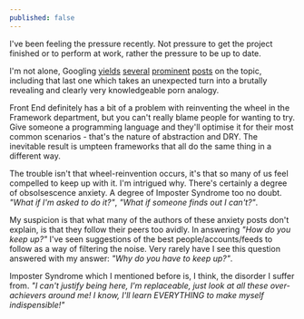 ```yaml
---
published: false
---
```


I've been feeling the pressure recently. Not pressure to get the project finished or to perform at work, rather the pressure to be up to date.

I'm not alone, Googling [yields](http://alistapart.com/blog/post/overwhelmed-by-code) [several](http://www.sitepoint.com/not-get-overwhelmed-web-developer/) [prominent](http://modernweb.com/2014/03/31/paralyzed-by-choice-in-front-end-development/) [posts](https://news.ycombinator.com/item?id=7169299) on the topic, including that last one which takes an unexpected turn into a brutally revealing and clearly very knowledgeable porn analogy.

Front End definitely has a bit of a problem with reinventing the wheel in the Framework department, but you can't really blame people for wanting to try. Give someone a programming language and they'll optimise it for their most common scenarios - that's the nature of abstraction and DRY. The inevitable result is umpteen frameworks that all do the same thing in a different way.

The trouble isn't that wheel-reinvention occurs, it's that so many of us feel compelled to keep up with it. I'm intrigued why. There's certainly a degree of obsolsescence anxiety. A degree of Imposter Syndrome too no doubt. _"What if I'm asked to do it?"_, _"What if someone finds out I can't?"_.

My suspicion is that what many of the authors of these anxiety posts don't explain, is that they follow their peers too avidly. In answering _"How do you keep up?"_ I've seen suggestions of the best people/accounts/feeds to follow as a way of filtering the noise. Very rarely have I see this question answered with my answer: _"Why do you have to keep up?"_.

Imposter Syndrome which I mentioned before is, I think, the disorder I suffer from. _"I can't justify being here, I'm replaceable, just look at all these over-achievers around me! I know, I'll learn EVERYTHING to make myself indispensible!"_





